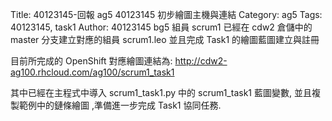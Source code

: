 Title: 40123145-回報 ag5 40123145 初步繪圖主機與連結
Category: ag5
Tags: 40123145, task1
Author: 40123145
bg5 組員 scrum1 已經在 cdw2 倉儲中的 master 分支建立對應的組員 scrum1.leo 並且完成 Task1 的繪圖藍圖建立與註冊

<!-- PELICAN_END_SUMMARY -->

目前所完成的 OpenShift 對應繪圖連結為: <a href="http://cdw2-ag100.rhcloud.com/ag100/scrum1_task1">http://cdw2-ag100.rhcloud.com/ag100/scrum1_task1</a>

其中已經在主程式中導入 scrum1_task1.py 中的 scrum1_task1 藍圖變數, 並且複製範例中的鏈條繪圖 ,準備進一步完成 Task1 協同任務.
